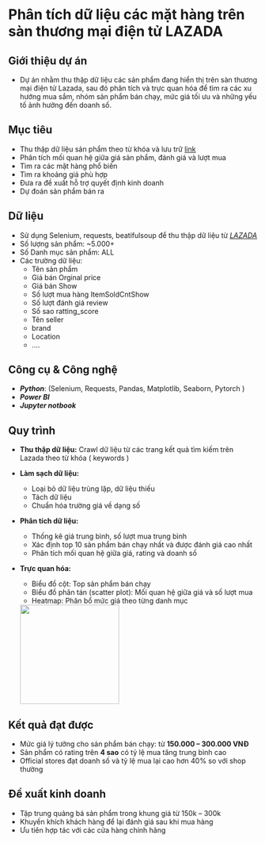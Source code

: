 # Phân tích dữ liệu các mặt hàng trên sàn thương mại điện tử LAZADA
## Giới thiệu dự án 
- Dự án nhằm thu thập dữ liệu các sản phẩm đang hiển thị trên sàn thương mại điện tử Lazada, sau đó phân tích và trực quan hóa để tìm ra các xu hướng mua sắm, nhóm sản phẩm bán chạy, mức giá tối ưu và những yếu tố ảnh hưởng đến doanh số.

## Mục tiêu
- Thu thập dữ liệu sản phẩm theo từ khóa và lưu trữ [link](Lazada/src/crawl_to_HDFS.py)
- Phân tích mối quan hệ giữa giá sản phẩm, đánh giá và lượt mua
- Tìm ra các mặt hàng phổ biến
- Tìm ra khoảng giá phù hợp
- Đưa ra đề xuất hỗ trợ quyết định kinh doanh
- Dự đoán sản phẩm bán ra
## Dữ liệu
- Sử dụng Selenium, requests, beatifulsoup để thu thập dữ liệu từ [_LAZADA_](https://www.lazada.vn/)
- Số lượng sản phẩm: ~5.000+
- Số Danh mục sản phẩm: ALL
- Các trường dữ liệu:
  - Tên sản phẩm
  - Giá bán Orginal price
  - Giá bán Show
  - Số lượt mua hàng ItemSoldCntShow
  - Số lượt đánh giá review
  - Số sao ratting_score
  - Tên seller
  - brand
  - Location
  - ....

## Công cụ & Công nghệ
  - ***Python***: (Selenium, Requests, Pandas, Matplotlib, Seaborn, Pytorch )
  - ***Power BI***
  - ***Jupyter notbook***

## Quy trình
- **Thu thập dữ liệu:** Crawl dữ liệu từ các trang kết quả tìm kiếm trên Lazada theo từ khóa ( keywords )
- **Làm sạch dữ liệu:**  
  - Loại bỏ dữ liệu trùng lặp, dữ liệu thiếu
  - Tách dữ liệu   
  - Chuẩn hóa trường giá về dạng số  
- **Phân tích dữ liệu:**  
  - Thống kê giá trung bình, số lượt mua trung bình  
  - Xác định top 10 sản phẩm bán chạy nhất và được đánh giá cao nhất  
  - Phân tích mối quan hệ giữa giá, rating và doanh số  
- **Trực quan hóa:**  
  - Biểu đồ cột: Top sản phẩm bán chạy  
  - Biểu đồ phân tán (scatter plot): Mối quan hệ giữa giá và số lượt mua  
  - Heatmap: Phân bổ mức giá theo từng danh mục
    
  <a href="images/DAT111_DP03_FINAL.pdf">
  <img src="images/pdf-preview.png" width="200" />
</a>

## Kết quả đạt được
- Mức giá lý tưởng cho sản phẩm bán chạy: từ **150.000 – 300.000 VNĐ**  
- Sản phẩm có rating trên **4 sao** có tỷ lệ mua tăng trung bình cao 
- Official stores đạt doanh số và tỷ lệ mua lại cao hơn 40% so với shop thường
## Đề xuất kinh doanh
- Tập trung quảng bá sản phẩm trong khung giá từ 150k – 300k  
- Khuyến khích khách hàng để lại đánh giá sau khi mua hàng  
- Ưu tiên hợp tác với các cửa hàng chính hãng  
